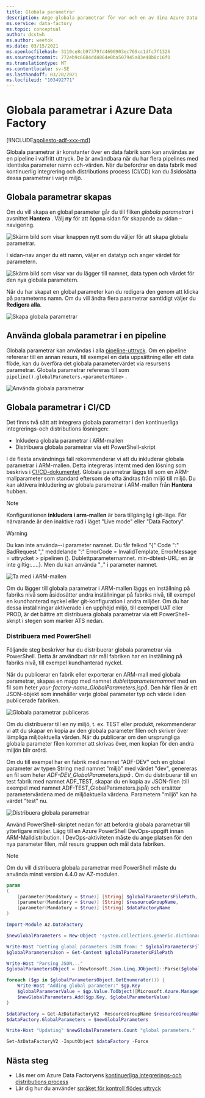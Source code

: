 ```yaml
---
title: Globala parametrar
description: Ange globala parametrar för var och en av dina Azure Data Factory miljöer
ms.service: data-factory
ms.topic: conceptual
author: dcstwh
ms.author: weetok
ms.date: 03/15/2021
ms.openlocfilehash: 3110ce8cb97379fd4690903ec769cc1dfc7f1326
ms.sourcegitcommit: 772eb9c6684dd4864e0ba507945a83e48b8c16f0
ms.translationtype: MT
ms.contentlocale: sv-SE
ms.lasthandoff: 03/20/2021
ms.locfileid: "103492771"
---
```

# <a name="global-parameters-in-azure-data-factory"></a>Globala parametrar i Azure Data Factory

[!INCLUDE[appliesto-adf-xxx-md](includes/appliesto-adf-xxx-md.md)]

Globala parametrar är konstanter över en data fabrik som kan användas av en pipeline i valfritt uttryck. De är användbara när du har flera pipelines med identiska parameter namn och-värden. När du befordrar en data fabrik med kontinuerlig integrering och distributions process (CI/CD) kan du åsidosätta dessa parametrar i varje miljö. 

## <a name="creating-global-parameters"></a>Globala parametrar skapas

Om du vill skapa en global parameter går du till fliken *globala parametrar* i avsnittet **Hantera** . Välj **ny** för att öppna sidan för skapande av sidan – navigering.

![Skärm bild som visar knappen nytt som du väljer för att skapa globala parametrar.](media/author-global-parameters/create-global-parameter-1.png)

I sidan-nav anger du ett namn, väljer en datatyp och anger värdet för parametern.

![Skärm bild som visar var du lägger till namnet, data typen och värdet för den nya globala parametern.](media/author-global-parameters/create-global-parameter-2.png)

När du har skapat en global parameter kan du redigera den genom att klicka på parameterns namn. Om du vill ändra flera parametrar samtidigt väljer du **Redigera alla**.

![Skapa globala parametrar](media/author-global-parameters/create-global-parameter-3.png)

## <a name="using-global-parameters-in-a-pipeline"></a>Använda globala parametrar i en pipeline

Globala parametrar kan användas i alla [pipeline-uttryck](control-flow-expression-language-functions.md). Om en pipeline refererar till en annan resurs, till exempel en data uppsättning eller ett data flöde, kan du överföra det globala parametervärdet via resursens parametrar. Globala parametrar refereras till som `pipeline().globalParameters.<parameterName>` .

![Använda globala parametrar](media/author-global-parameters/expression-global-parameters.png)

## <a name="global-parameters-in-cicd"></a><a name="cicd"></a> Globala parametrar i CI/CD

Det finns två sätt att integrera globala parametrar i den kontinuerliga integrerings-och distributions lösningen:

* Inkludera globala parametrar i ARM-mallen
* Distribuera globala parametrar via ett PowerShell-skript

I de flesta användnings fall rekommenderar vi att du inkluderar globala parametrar i ARM-mallen. Detta integreras internt med den lösning som beskrivs i [CI/CD-dokumentet](continuous-integration-deployment.md). Globala parametrar läggs till som en ARM-mallparameter som standard eftersom de ofta ändras från miljö till miljö. Du kan aktivera inkludering av globala parametrar i ARM-mallen från **Hantera** hubben.

> [!NOTE]
> Konfigurationen **inkludera i arm-mallen** är bara tillgänglig i git-läge. För närvarande är den inaktive rad i läget "Live mode" eller "Data Factory". 

> [!WARNING]
>Du kan inte använda--i parameter namnet. Du får felkod "{" Code ":" BadRequest "," meddelande ":" ErrorCode = InvalidTemplate, ErrorMessage = uttrycket > pipelinen (). Dublettparameternamnet. min-dbtest-URL: en är inte giltig:.....}. Men du kan använda "_" i parameter namnet.

![Ta med i ARM-mallen](media/author-global-parameters/include-arm-template.png)

Om du lägger till globala parametrar i ARM-mallen läggs en inställning på fabriks nivå som åsidosätter andra inställningar på fabriks nivå, till exempel en kundhanterad nyckel eller git-konfiguration i andra miljöer. Om du har dessa inställningar aktiverade i en upphöjd miljö, till exempel UAT eller PROD, är det bättre att distribuera globala parametrar via ett PowerShell-skript i stegen som marker ATS nedan.

### <a name="deploying-using-powershell"></a>Distribuera med PowerShell

Följande steg beskriver hur du distribuerar globala parametrar via PowerShell. Detta är användbart när mål fabriken har en inställning på fabriks nivå, till exempel kundhanterad nyckel.

När du publicerar en fabrik eller exporterar en ARM-mall med globala parametrar, skapas en mapp med namnet *dublettparameternamnet* med en fil som heter *your-factory-name_GlobalParameters.jspå*. Den här filen är ett JSON-objekt som innehåller varje global parameter typ och värde i den publicerade fabriken.

![Globala parametrar publiceras](media/author-global-parameters/global-parameters-adf-publish.png)

Om du distribuerar till en ny miljö, t. ex. TEST eller produkt, rekommenderar vi att du skapar en kopia av den globala parameter filen och skriver över lämpliga miljöaktuella värden. När du publicerar om den ursprungliga globala parameter filen kommer att skrivas över, men kopian för den andra miljön blir orörd.

Om du till exempel har en fabrik med namnet "ADF-DEV" och en global parameter av typen String med namnet "miljö" med värdet "dev", genereras en fil som heter *ADF-DEV_GlobalParameters.jspå* . Om du distribuerar till en test fabrik med namnet ADF_TEST, skapar du en kopia av JSON-filen (till exempel med namnet ADF-TEST_GlobalParameters.jspå) och ersätter parametervärdena med de miljöaktuella värdena. Parametern "miljö" kan ha värdet "test" nu. 

![Distribuera globala parametrar](media/author-global-parameters/powershell-task.png)

Använd PowerShell-skriptet nedan för att befordra globala parametrar till ytterligare miljöer. Lägg till en Azure PowerShell DevOps-uppgift innan ARM-Malldistribution. I DevOps-aktiviteten måste du ange platsen för den nya parameter filen, mål resurs gruppen och mål data fabriken.

> [!NOTE]
> Om du vill distribuera globala parametrar med PowerShell måste du använda minst version 4.4.0 av AZ-modulen.

```powershell
param
(
    [parameter(Mandatory = $true)] [String] $globalParametersFilePath,
    [parameter(Mandatory = $true)] [String] $resourceGroupName,
    [parameter(Mandatory = $true)] [String] $dataFactoryName
)

Import-Module Az.DataFactory

$newGlobalParameters = New-Object 'system.collections.generic.dictionary[string,Microsoft.Azure.Management.DataFactory.Models.GlobalParameterSpecification]'

Write-Host "Getting global parameters JSON from: " $globalParametersFilePath
$globalParametersJson = Get-Content $globalParametersFilePath

Write-Host "Parsing JSON..."
$globalParametersObject = [Newtonsoft.Json.Linq.JObject]::Parse($globalParametersJson)

foreach ($gp in $globalParametersObject.GetEnumerator()) {
    Write-Host "Adding global parameter:" $gp.Key
    $globalParameterValue = $gp.Value.ToObject([Microsoft.Azure.Management.DataFactory.Models.GlobalParameterSpecification])
    $newGlobalParameters.Add($gp.Key, $globalParameterValue)
}

$dataFactory = Get-AzDataFactoryV2 -ResourceGroupName $resourceGroupName -Name $dataFactoryName
$dataFactory.GlobalParameters = $newGlobalParameters

Write-Host "Updating" $newGlobalParameters.Count "global parameters."

Set-AzDataFactoryV2 -InputObject $dataFactory -Force
```

## <a name="next-steps"></a>Nästa steg

* Läs mer om Azure Data Factoryens [kontinuerliga integrerings-och distributions process](continuous-integration-deployment.md)
* Lär dig hur du använder [språket för kontroll flödes uttryck](control-flow-expression-language-functions.md)
